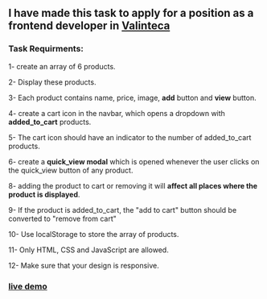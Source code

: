 ## I have made this task to apply for a position as a frontend developer in [Valinteca](https://valinteca.com/)

### Task Requirments:

1- create an array of 6 products.

2- Display these products.

3- Each product contains name, price, image, **add** button and **view** button.

4- create a cart icon in the navbar, which opens a dropdown with **added_to_cart** products.

5- The cart icon should have an indicator to the number of added_to_cart products.

6- create a **quick_view modal** which is opened whenever the user clicks on the quick_view button of any product.

8- adding the product to cart or removing it will **affect all places where the product is displayed**.

9- If the product is added_to_cart, the "add to cart" button should be converted to "remove from cart"

10- Use localStorage to store the array of products.

11- Only HTML, CSS and JavaScript are allowed.

12- Make sure that your design is responsive.

### [live demo](https://amr-guaily.github.io/valinteca-task/)
